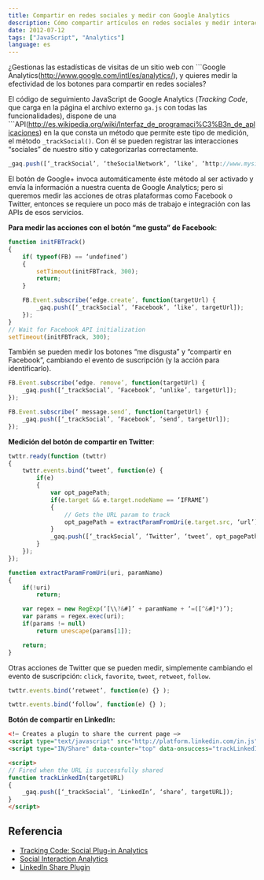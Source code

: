 ```yaml
---
title: Compartir en redes sociales y medir con Google Analytics
description: Cómo compartir artículos en redes sociales y medir interacciones con Google Analytics.
date: 2012-07-12
tags: ["JavaScript", "Analytics"]
language: es
---
```


¿Gestionas las estadísticas de visitas de un sitio web con ```Google Analytics(http://www.google.com/intl/es/analytics/), y quieres medir la efectividad de los botones para compartir en redes sociales?

El código de seguimiento JavaScript de Google Analytics (_Tracking Code_, que carga en la página el archivo externo `ga.js` con todas las funcionalidades), dispone de una ```API(http://es.wikipedia.org/wiki/Interfaz_de_programaci%C3%B3n_de_aplicaciones) en la que consta un método que permite este tipo de medición, el método `_trackSocial()`. Con él se pueden registrar las interacciones “sociales” de nuestro sitio y categorizarlas correctamente.

```js
_gaq.push([‘_trackSocial’, ‘theSocialNetwork’, ‘like’, ‘http://www.mysite.com/abc’]);
```

El botón de Google+ invoca automáticamente éste método al ser activado y envía la información a nuestra cuenta de Google Analytics; pero si queremos medir las acciones de otras plataformas como Facebook o Twitter, entonces se requiere un poco más de trabajo e integración con las APIs de esos servicios.

**Para medir las acciones con el botón “me gusta” de Facebook**:

```js
function initFBTrack()  
{  
    if( typeof(FB) == ‘undefined’)  
    {  
        setTimeout(initFBTrack, 300);  
        return;  
    }

    FB.Event.subscribe(‘edge.create’, function(targetUrl) {  
        _gaq.push([‘_trackSocial’, ‘Facebook’, ‘like’, targetUrl]);  
    });  
}  
// Wait for Facebook API initialization  
setTimeout(initFBTrack, 300);  
```

También se pueden medir los botones “me disgusta” y “compartir en Facebook”, cambiando el evento de suscripción (y la acción para identificarlo).

```js
FB.Event.subscribe(‘edge. remove’, function(targetUrl) {  
    _gaq.push([‘_trackSocial’, ‘Facebook’, ‘unlike’, targetUrl]);  
});  
```

```js
FB.Event.subscribe(‘ message.send’, function(targetUrl) {  
    _gaq.push([‘_trackSocial’, ‘Facebook’, ‘send’, targetUrl]);  
});  
```

**Medición del botón de compartir en Twitter**:

```js
twttr.ready(function (twttr)  
{  
    twttr.events.bind(‘tweet’, function(e) {  
        if(e)  
        {  
            var opt_pagePath;  
            if(e.target && e.target.nodeName == ‘IFRAME’)  
            {  
                // Gets the URL param to track  
                opt_pagePath = extractParamFromUri(e.target.src, ‘url’);  
            }  
            _gaq.push([‘_trackSocial’, ‘Twitter’, ‘tweet’, opt_pagePath]);  
        }  
    });  
});

function extractParamFromUri(uri, paramName)  
{  
    if(!uri)  
        return;

    var regex = new RegExp(‘[\\?&#]’ + paramName + ‘=([^&#]*)’);
    var params = regex.exec(uri);  
    if(params != null)  
        return unescape(params[1]);

    return;  
}  
```

Otras acciones de Twitter que se pueden medir, simplemente cambiando el evento de suscripción: `click`, `favorite`, `tweet`, `retweet`, `follow`.

```js
twttr.events.bind(‘retweet’, function(e) {} );
```

```js
twttr.events.bind(‘follow’, function(e) {} );
```

**Botón de compartir en LinkedIn:**

```html
<!– Creates a plugin to share the current page –>  
<script type="text/javascript" src="http://platform.linkedin.com/in.js"></script>  
<script type="IN/Share" data-counter="top" data-onsuccess="trackLinkedIn"></script>

<script>  
// Fired when the URL is successfully shared  
function trackLinkedIn(targetURL)  
{  
    _gaq.push([‘_trackSocial’, ‘LinkedIn’, ‘share’, targetURL]);  
}  
</script>  
```

## Referencia

+ [Tracking Code: Social Plug-in Analytics](https://developers.google.com/analytics/devguides/collection/gajs/methods/gaJSApiSocialTracking)
+ [Social Interaction Analytics](https://developers.google.com/analytics/devguides/collection/gajs/gaTrackingSocial)
+ [LinkedIn Share Plugin](https://developer.linkedin.com/share-plugin)
